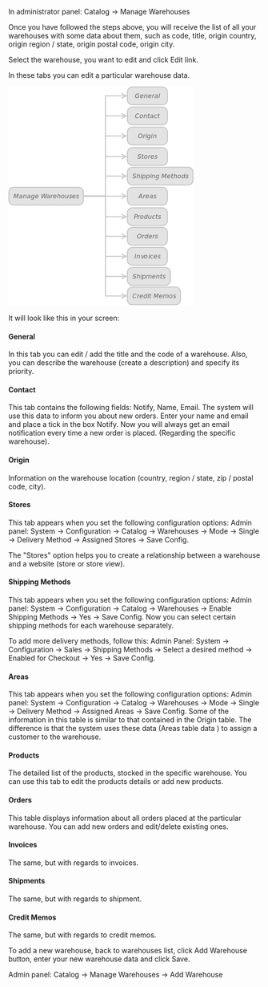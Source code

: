 In administrator panel: Catalog -> Manage Warehouses

Once you have followed the steps above, you will receive the list of all your warehouses with some data about them, such as code, title, origin country, origin region / state, origin postal code, origin city.

Select the warehouse, you want to edit and click Edit link.

In these tabs you can edit a particular warehouse data.

![Figure 6.1. Tabs for editing](Warehouse_Figure_6_1.png)


It will look like this in your screen:

#### General

In this tab you can edit / add the title and the code of a warehouse. Also, you can describe the warehouse (create a description) and specify its priority.

 
#### Contact

This tab contains the following fields: Notify, Name, Email. The system will use this data to inform you about new orders. Enter your name and email and place a tick in the box Notify. Now you will always get an email notification every time a new order is placed. (Regarding the specific warehouse).

 
#### Origin

Information on the warehouse location (country, region / state, zip / postal code, city).

 
#### Stores

This tab appears when you set the following configuration options: Admin panel: System -> Configuration -> Catalog -> Warehouses -> Mode -> Single -> Delivery Method -> Assigned Stores -> Save Config.

The "Stores" option helps you to create a relationship between a warehouse and a website (store or store view).

 
#### Shipping Methods

This tab appears when you set the following configuration options: Admin panel: System -> Configuration -> Catalog -> Warehouses -> Enable Shipping Methods -> Yes -> Save Config. Now you can select certain shipping methods for each warehouse separately.

To add more delivery methods, follow this: Admin Panel: System -> Configuration -> Sales -> Shipping Methods -> Select a desired method -> Enabled for Checkout -> Yes -> Save Config.

 
#### Areas

This tab appears when you set the following configuration options: Admin panel: System -> Configuration -> Catalog -> Warehouses -> Mode -> Single -> Delivery Method -> Assigned Areas -> Save Config. Some of the information in this table is similar to that contained in the Origin table. The difference is that the system uses these data (Areas table data ) to assign a customer to the warehouse.

 
#### Products

The detailed list of the products, stocked in the specific warehouse. You can use this tab to edit the products details or add new products.

 
#### Orders

This table displays information about all orders placed at the particular warehouse. You can add new orders and edit/delete existing ones.

 
#### Invoices

The same, but with regards to invoices.

 
#### Shipments

The same, but with regards to shipment.

 
#### Credit Memos

The same, but with regards to credit memos.


To add a new warehouse, back to warehouses list, click Add Warehouse button, enter your new warehouse data and click Save.

Admin panel: Catalog -> Manage Warehouses -> Add Warehouse
